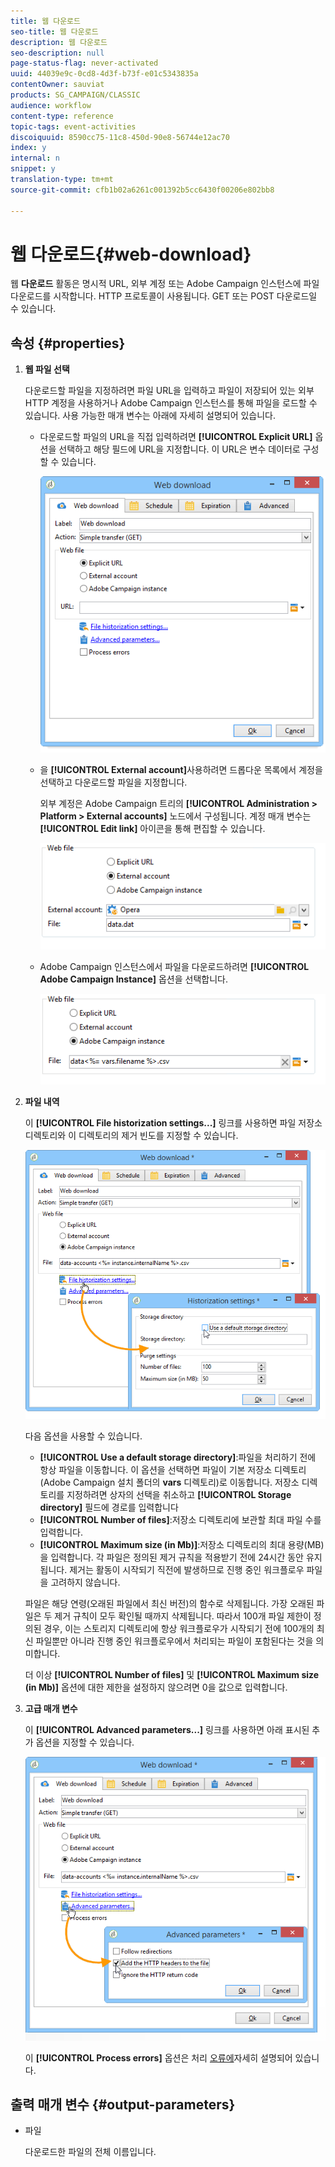 ```yaml
---
title: 웹 다운로드
seo-title: 웹 다운로드
description: 웹 다운로드
seo-description: null
page-status-flag: never-activated
uuid: 44039e9c-0cd8-4d3f-b73f-e01c5343835a
contentOwner: sauviat
products: SG_CAMPAIGN/CLASSIC
audience: workflow
content-type: reference
topic-tags: event-activities
discoiquuid: 8590cc75-11c8-450d-90e8-56744e12ac70
index: y
internal: n
snippet: y
translation-type: tm+mt
source-git-commit: cfb1b02a6261c001392b5cc6430f00206e802bb8

---
```



# 웹 다운로드{#web-download}

웹 **다운로드** 활동은 명시적 URL, 외부 계정 또는 Adobe Campaign 인스턴스에 파일 다운로드를 시작합니다. HTTP 프로토콜이 사용됩니다. GET 또는 POST 다운로드일 수 있습니다.

## 속성 {#properties}

1. **웹 파일 선택**

   다운로드할 파일을 지정하려면 파일 URL을 입력하고 파일이 저장되어 있는 외부 HTTP 계정을 사용하거나 Adobe Campaign 인스턴스를 통해 파일을 로드할 수 있습니다. 사용 가능한 매개 변수는 아래에 자세히 설명되어 있습니다.

   * 다운로드할 파일의 URL을 직접 입력하려면 **[!UICONTROL Explicit URL]** 옵션을 선택하고 해당 필드에 URL을 지정합니다. 이 URL은 변수 데이터로 구성할 수 있습니다.

      ![](assets/download_web_edit.png)

   * 을 **[!UICONTROL External account]**&#x200B;사용하려면 드롭다운 목록에서 계정을 선택하고 다운로드할 파일을 지정합니다.

      외부 계정은 Adobe Campaign 트리의 **[!UICONTROL Administration > Platform > External accounts]** 노드에서 구성됩니다. 계정 매개 변수는 **[!UICONTROL Edit link]** 아이콘을 통해 편집할 수 있습니다.

      ![](assets/download_web_edit_external.png)

   * Adobe Campaign 인스턴스에서 파일을 다운로드하려면 **[!UICONTROL Adobe Campaign Instance]** 옵션을 선택합니다.

      ![](assets/download_web_edit_instance.png)

1. **파일 내역**

   이 **[!UICONTROL File historization settings...]** 링크를 사용하면 파일 저장소 디렉토리와 이 디렉토리의 제거 빈도를 지정할 수 있습니다.

   ![](assets/download_web_edit_hist.png)

   다음 옵션을 사용할 수 있습니다.

   * **[!UICONTROL Use a default storage directory]**:파일을 처리하기 전에 항상 파일을 이동합니다. 이 옵션을 선택하면 파일이 기본 저장소 디렉토리(Adobe Campaign 설치 폴더의 **vars** 디렉토리)로 이동합니다. 저장소 디렉토리를 지정하려면 상자의 선택을 취소하고 **[!UICONTROL Storage directory]** 필드에 경로를 입력합니다
   * **[!UICONTROL Number of files]**:저장소 디렉토리에 보관할 최대 파일 수를 입력합니다.
   * **[!UICONTROL Maximum size (in Mb)]**:저장소 디렉토리의 최대 용량(MB)을 입력합니다.
   각 파일은 정의된 제거 규칙을 적용받기 전에 24시간 동안 유지됩니다. 제거는 활동이 시작되기 직전에 발생하므로 진행 중인 워크플로우 파일을 고려하지 않습니다.

   파일은 해당 연령(오래된 파일에서 최신 버전)의 함수로 삭제됩니다. 가장 오래된 파일은 두 제거 규칙이 모두 확인될 때까지 삭제됩니다. 따라서 100개 파일 제한이 정의된 경우, 이는 스토리지 디렉토리에 항상 워크플로우가 시작되기 전에 100개의 최신 파일뿐만 아니라 진행 중인 워크플로우에서 처리되는 파일이 포함된다는 것을 의미합니다.

   더 이상 **[!UICONTROL Number of files]** 및 **[!UICONTROL Maximum size (in Mb)]** 옵션에 대한 제한을 설정하지 않으려면 0을 값으로 입력합니다.

1. **고급 매개 변수**

   이 **[!UICONTROL Advanced parameters...]** 링크를 사용하면 아래 표시된 추가 옵션을 지정할 수 있습니다.

   ![](assets/download_web_edit_advanced.png)

   이 **[!UICONTROL Process errors]** 옵션은 처리 [오류에](../../workflow/using/monitoring-workflow-execution.md#processing-errors)자세히 설명되어 있습니다.

## 출력 매개 변수 {#output-parameters}

* 파일

   다운로드한 파일의 전체 이름입니다.


